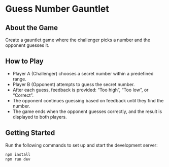 # Guess Number Gauntlet

## About the Game

Create a gauntlet game where the challenger picks a number and the opponent guesses it.

## How to Play

- Player A (Challenger) chooses a secret number within a predefined range.
- Player B (Opponent) attempts to guess the secret number.
- After each guess, feedback is provided: “Too high”, “Too low”, or “Correct”.
- The opponent continues guessing based on feedback until they find the number.
- The game ends when the opponent guesses correctly, and the result is displayed to both players.

## Getting Started

Run the following commands to set up and start the development server:

```bash
npm install
npm run dev
```